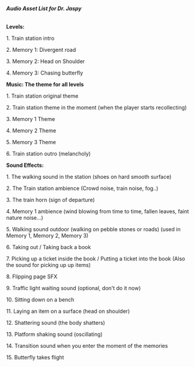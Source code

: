 ###### **Audio Asset List for Dr. Jaspy**





**Levels:**



1\. Train station intro



2\. Memory 1: Divergent road



3\. Memory 2: Head on Shoulder



4\. Memory 3: Chasing butterfly 







**Music: The theme for all levels**



1\. Train station original theme



2\. Train station theme in the moment (when the player starts recollecting)



3\. Memory 1 Theme



4\. Memory 2 Theme



5\. Memory 3 Theme



6\. Train station outro (melancholy)





**Sound Effects:**



1\. The walking sound in the station (shoes on hard smooth surface)



2\. The Train station ambience (Crowd noise, train noise, fog..)



3\. The train horn (sign of departure)



4\. Memory 1 ambience (wind blowing from time to time, fallen leaves, faint nature noise...)



5\. Walking sound outdoor (walking on pebble stones or roads) (used in Memory 1, Memory 2, Memory 3)



6\. Taking out / Taking back a book 



7\. Picking up a ticket inside the book / Putting a ticket into the book (Also the sound for picking up up items)



8\. Flipping page SFX



9\. Traffic light waiting sound (optional, don't do it now)



10\. Sitting down on a bench



11\. Laying an item on a surface (head on shoulder)



12\. Shattering sound (the body shatters)



13\. Platform shaking sound (oscillating)



14\. Transition sound when you enter the moment of the memories



15\. Butterfly takes flight







